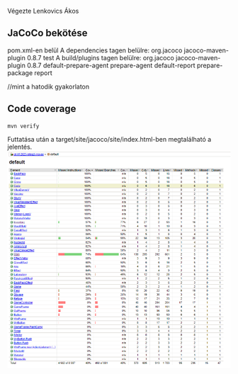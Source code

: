 Végezte Lenkovics Ákos
## JaCoCo bekötése
pom.xml-en belül
A dependencies tagen belülre:
<dependency>
  <groupId>org.jacoco</groupId>
  <artifactId>jacoco-maven-plugin</artifactId>
  <version>0.8.7</version>
  <scope>test</scope>
</dependency>
A build/plugins tagen belülre:
<plugin>
    <groupId>org.jacoco</groupId>
    <artifactId>jacoco-maven-plugin</artifactId>
    <version>0.8.7</version>
    <executions>
        <execution>
            <id>default-prepare-agent</id>
            <goals>
                <goal>prepare-agent</goal>
            </goals>
        </execution>
        <execution>
            <id>default-report</id>
            <phase>prepare-package</phase>
            <goals>
                <goal>report</goal>
            </goals>
        </execution>
    </executions>
</plugin>

//mint a hatodik gyakorlaton

## Code coverage 
```
mvn verify
```
Futtatása után a target/site/jacoco/site/index.html-ben megtalálható a jelentés.
![](codeCoverage.png)